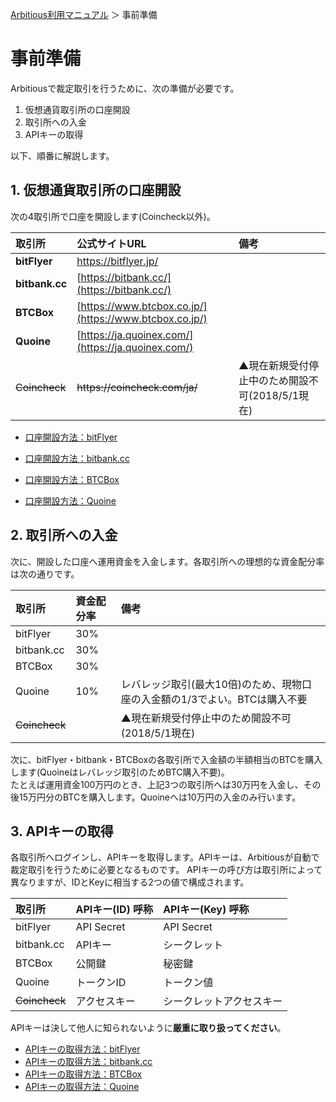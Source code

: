 [Arbitious利用マニュアル](../) ＞ 事前準備

# 事前準備

Arbitiousで裁定取引を行うために、次の準備が必要です。

1. 仮想通貨取引所の口座開設
1. 取引所への入金
1. APIキーの取得

以下、順番に解説します。

## 1. 仮想通貨取引所の口座開設

次の4取引所で口座を開設します(Coincheck以外)。

| 取引所            | 公式サイトURL    | 備考 |
|:-----------|:------------|:------------|
| **bitFlyer**         | [<https://bitflyer.jp/>](https://bitflyer.jp/) | |
| **bitbank<span>.</span>cc**      | [https://bitbank.cc/](https://bitbank.cc/)  | |
| **BTCBox**            | [https://www.btcbox.co.jp/](https://www.btcbox.co.jp/)  |  |
| **Quoine**         | [https://ja.quoinex.com/](https://ja.quoinex.com/) | |
| ~~Coincheck~~       | ~~https<span>://coincheck.com/ja/</span>~~   | ▲現在新規受付停止中のため開設不可(2018/5/1現在) |

- [口座開設方法：bitFlyer](./openaccount_bf)

- [口座開設方法：bitbank.cc](OpenAccountBB.md)

- [口座開設方法：BTCBox](OpenAccountBX.md)

- [口座開設方法：Quoine](./openaacount_qn)

## 2. 取引所への入金

次に、開設した口座へ運用資金を入金します。各取引所への理想的な資金配分率は次の通りです。

| 取引所 | 資金配分率 | 備考 |
|:----|:------|:--|
| bitFlyer | 30% | |
| bitbank<span>.</span>cc | 30% | |
| BTCBox | 30% | |
| Quoine | 10% | レバレッジ取引(最大10倍)のため、現物口座の入金額の1/3でよい。BTCは購入不要 |
| ~~Coincheck~~ | | ▲現在新規受付停止中のため開設不可(2018/5/1現在)|

次に、bitFlyer・bitbank・BTCBoxの各取引所で入金額の半額相当のBTCを購入します(Quoineはレバレッジ取引のためBTC購入不要)。  
たとえば運用資金100万円のとき、上記3つの取引所へは30万円を入金し、その後15万円分のBTCを購入します。Quoineへは10万円の入金のみ行います。

## 3. APIキーの取得

各取引所へログインし、APIキーを取得します。APIキーは、Arbitiousが自動で裁定取引を行うために必要となるものです。
APIキーの呼び方は取引所によって異なりますが、IDとKeyに相当する2つの値で構成されます。

| 取引所            | APIキー(ID) 呼称 | APIキー(Key) 呼称 |
|:-----------|:------------|:------------|
| bitFlyer         | API Secret | API Secret |
| bitbank<span>.</span>cc      | APIキー | シークレット |
| BTCBox            | 公開鍵 | 秘密鍵 |
| Quoine         | トークンID | トークン値 |
| ~~Coincheck~~       | アクセスキー | シークレットアクセスキー |


APIキーは決して他人に知られないように**厳重に取り扱ってください**。


- [APIキーの取得方法：bitFlyer](GetAPIKeyBF.md)
- [APIキーの取得方法：bitbank<span>.</span>cc](GetAPIKeyBB.md)
- [APIキーの取得方法：BTCBox](GetAPIKeyBX.md)
- [APIキーの取得方法：Quoine](GetAPIKeyQN.md)
